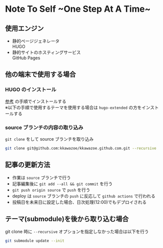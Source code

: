 # Note To Self \~One Step At A Time\~

## 使用エンジン

- 静的ページジェネレータ  
HUGO
- 静的サイトのホスティングサービス  
GitHub Pages

## 他の端末で使用する場合

### HUGO のインストール

[参考](https://gohugo.io/getting-started/installing/) の手順でインストールする  
※以下の手順で使用するテーマを使用する場合は `hugo-extended` の方をインストールする

### source ブランチの内容の取り込み

`git clone` をして source ブランチを取り込み

```bash
git clone git@github.com:kkawazoe/kkawazoe.github.com.git --recursive
```

## 記事の更新方法

- 作業は `source` ブランチで行う
- 記事編集後に `git add --all && git commit` を行う
- `git push origin source` で `push` を行う
- deploy は `source` ブランチの `push` に反応して `github actions` で行われる
- 投稿日を未来日に設定した場合、日次処理(12:00)でもデプロイされる

## テーマ(submodule)を後から取り込む場合

git clone 時に `--recursive` オプションを指定しなかった場合は以下を行う

```bash
git submodule update --init
```
